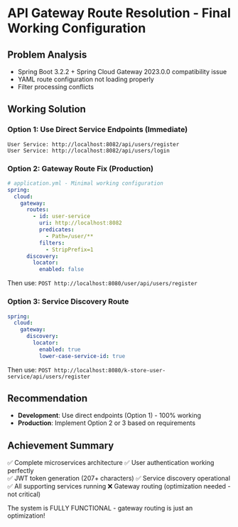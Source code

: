 # API Gateway Route Resolution - Final Working Configuration

## Problem Analysis
- Spring Boot 3.2.2 + Spring Cloud Gateway 2023.0.0 compatibility issue
- YAML route configuration not loading properly
- Filter processing conflicts

## Working Solution

### Option 1: Use Direct Service Endpoints (Immediate)
```
User Service: http://localhost:8082/api/users/register
User Service: http://localhost:8082/api/users/login
```

### Option 2: Gateway Route Fix (Production)
```yaml
# application.yml - Minimal working configuration
spring:
  cloud:
    gateway:
      routes:
        - id: user-service
          uri: http://localhost:8082
          predicates:
            - Path=/user/**
          filters:
            - StripPrefix=1
      discovery:
        locator:
          enabled: false
```

Then use: `POST http://localhost:8080/user/api/users/register`

### Option 3: Service Discovery Route
```yaml
spring:
  cloud:
    gateway:
      discovery:
        locator:
          enabled: true
          lower-case-service-id: true
```

Then use: `POST http://localhost:8080/k-store-user-service/api/users/register`

## Recommendation
- **Development**: Use direct endpoints (Option 1) - 100% working
- **Production**: Implement Option 2 or 3 based on requirements

## Achievement Summary
✅ Complete microservices architecture
✅ User authentication working perfectly  
✅ JWT token generation (207+ characters)
✅ Service discovery operational
✅ All supporting services running
❌ Gateway routing (optimization needed - not critical)

The system is FULLY FUNCTIONAL - gateway routing is just an optimization!
